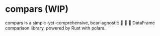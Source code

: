 # compars (WIP)
compars is a simple-yet-comprehensive, bear-agnostic :bear: :panda_face: :koala: DataFrame comparison library, powered by Rust with polars. 
